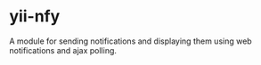 yii-nfy
=======

A module for sending notifications and displaying them using web notifications and ajax polling.
